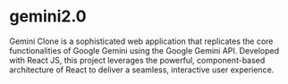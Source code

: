 # gemini2.0
Gemini Clone is a sophisticated web application that replicates the core functionalities of Google Gemini using the Google Gemini API. Developed with React JS, this project leverages the powerful, component-based architecture of React to deliver a seamless, interactive user experience.

